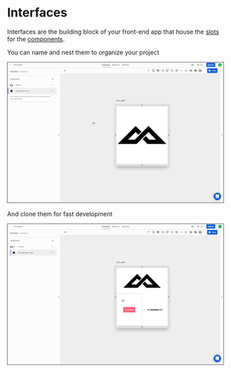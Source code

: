 # Interfaces

Interfaces are the building block of your front-end app that house the [slots](../slots/) for the [components](../elements/).

You can name and nest them to organize your project

![](../../../../.gitbook/assets/nest.gif)

And clone them for fast development

![](../../../../.gitbook/assets/clone.gif)

